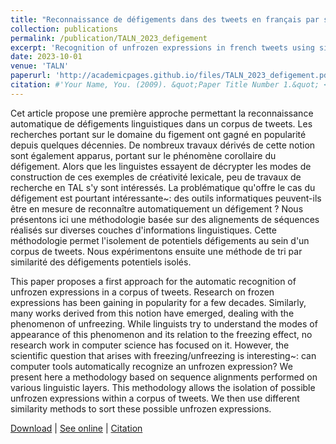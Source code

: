 ```yaml
---
title: "Reconnaissance de défigements dans des tweets en français par similarité d'alignements textuels"
collection: publications
permalink: /publication/TALN_2023_defigement
excerpt: 'Recognition of unfrozen expressions in french tweets using similarity measures'
date: 2023-10-01
venue: 'TALN'
paperurl: 'http://academicpages.github.io/files/TALN_2023_defigement.pdf'
citation: #'Your Name, You. (2009). &quot;Paper Title Number 1.&quot; <i>Journal 1</i>. 1(1).'
---
```


Cet article propose une première approche permettant la reconnaissance automatique de défigements linguistiques dans un corpus de tweets. Les recherches portant sur le domaine du figement ont gagné en popularité depuis quelques décennies. De nombreux travaux dérivés de cette notion sont également apparus, portant sur le phénomène corollaire du défigement. Alors que les linguistes essayent de décrypter les modes de construction de ces exemples de créativité lexicale, peu de travaux de recherche en TAL s'y sont intéressés. La problématique qu'offre le cas du défigement est pourtant intéressante~: des outils informatiques peuvent-ils être en mesure de reconnaître automatiquement un défigement ? Nous présentons ici une méthodologie basée sur des alignements de séquences réalisés sur diverses couches d'informations linguistiques. Cette méthodologie permet l'isolement de potentiels défigements au sein d'un corpus de tweets. Nous expérimentons ensuite une méthode de tri par similarité des défigements potentiels isolés.

This paper proposes a first approach for the automatic recognition of unfrozen expressions in a corpus of tweets. Research on frozen expressions has been gaining in popularity for a few decades. Similarly, many works derived from this notion have emerged, dealing with the phenomenon of unfreezing. While linguists try to understand the modes of appearance of this phenomenon and its relation to the freezing effect, no research work in computer science has focused on it. However, the scientific question that arises with freezing/unfreezing is interesting~: can computer tools automatically recognize an unfrozen expression? We present here a methodology based on sequence alignments performed on various linguistic layers. This methodology allows the isolation of possible unfrozen expressions within a corpus of tweets. We then use different similarity methods to sort these possible unfrozen expressions.

[Download](http://academicpages.github.io/files/TALN_2023_defigement.pdf) | [See online]() | [Citation]()
